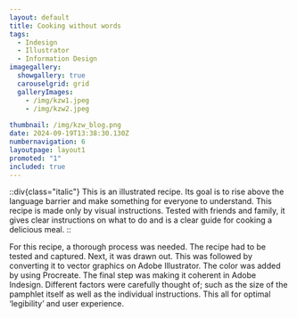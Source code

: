 ```yaml
---
layout: default
title: Cooking without words
tags:
  - Indesign
  - Illustrator
  - Information Design
imagegallery:
  showgallery: true
  carouselgrid: grid
  galleryImages:
    - /img/kzw1.jpeg
    - /img/kzw2.jpeg
    
thumbnail: /img/kzw_blog.png
date: 2024-09-19T13:38:30.130Z
numbernavigation: 6
layoutpage: layout1
promoted: "1"
included: true
---
```

::div{class="italic"}
This is an illustrated recipe. Its goal is to rise above the language barrier and make something for everyone to understand. This recipe is made only by visual instructions. Tested with friends and family, it gives clear instructions on what to do and is a clear guide for cooking a delicious meal.
::

For this recipe, a thorough process was needed. The recipe had to be tested and captured. Next, it was drawn out. This was followed by converting it to vector graphics on Adobe Illustrator. The color was added by using Procreate. The final step was making it coherent in Adobe Indesign. Different factors were carefully thought of; such as the size of the pamphlet itself as well as the individual instructions. This all for optimal ‘legibility’ and user experience. 



